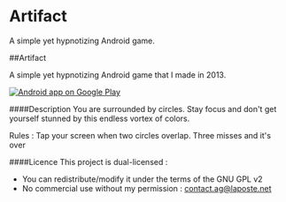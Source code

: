 # Artifact
A simple yet hypnotizing Android game.


##Artifact

A simple yet hypnotizing Android game that I made in 2013.

<a href="https://play.google.com/store/apps/details?id=fr.zzi.artifact"><img alt="Android app on Google Play" src="https://developer.android.com/images/brand/en_app_rgb_wo_45.png" /></a>


####Description
You are surrounded by circles. Stay focus and don't get yourself stunned by this endless vortex of colors.

Rules :
Tap your screen when two circles overlap.
Three misses and it's over

####Licence
This project is dual-licensed :
- You can redistribute/modify it under the terms of the GNU GPL v2
- No commercial use without my permission : contact.ag@laposte.net
